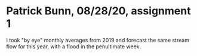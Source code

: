 # Patrick Bunn, 08/28/20, assignment 1

I took "by eye" monthly averages from 2019 and forecast the same stream flow for this year, with a flood in the penultimate week.
